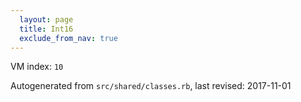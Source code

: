 ```yaml
---
  layout: page
  title: Int16
  exclude_from_nav: true
---
```


  VM index: `10`

Autogenerated from `src/shared/classes.rb`, last revised: 2017-11-01